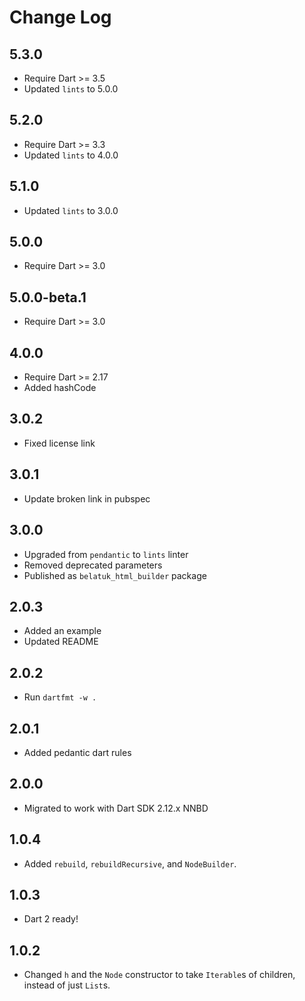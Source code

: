 # Change Log

## 5.3.0

* Require Dart >= 3.5
* Updated `lints` to 5.0.0

## 5.2.0

* Require Dart >= 3.3
* Updated `lints` to 4.0.0

## 5.1.0

* Updated `lints` to 3.0.0

## 5.0.0

* Require Dart >= 3.0

## 5.0.0-beta.1

* Require Dart >= 3.0

## 4.0.0

* Require Dart >= 2.17
* Added hashCode

## 3.0.2

* Fixed license link

## 3.0.1

* Update broken link in pubspec

## 3.0.0

* Upgraded from `pendantic` to `lints` linter
* Removed deprecated parameters
* Published as `belatuk_html_builder` package

## 2.0.3

* Added an example
* Updated README

## 2.0.2

* Run `dartfmt -w .`

## 2.0.1

* Added pedantic dart rules

## 2.0.0

* Migrated to work with Dart SDK 2.12.x NNBD

## 1.0.4

* Added `rebuild`, `rebuildRecursive`, and `NodeBuilder`.

## 1.0.3

* Dart 2 ready!

## 1.0.2

* Changed `h` and the `Node` constructor to take `Iterable`s of children, instead of just `List`s.
